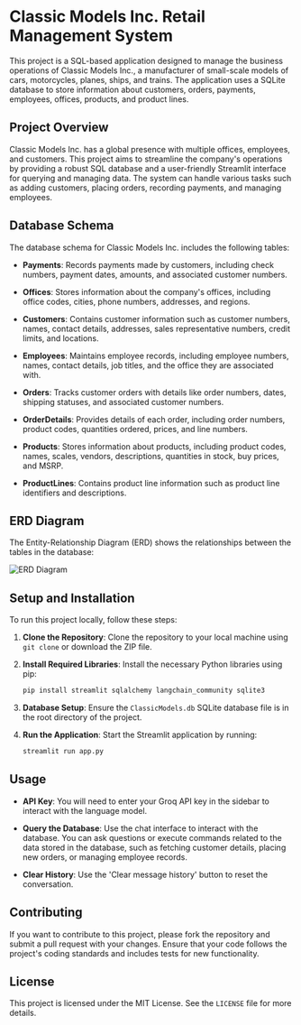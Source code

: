 
# Classic Models Inc. Retail Management System

This project is a SQL-based application designed to manage the business operations of Classic Models Inc., a manufacturer of small-scale models of cars, motorcycles, planes, ships, and trains. The application uses a SQLite database to store information about customers, orders, payments, employees, offices, products, and product lines.

## Project Overview

Classic Models Inc. has a global presence with multiple offices, employees, and customers. This project aims to streamline the company's operations by providing a robust SQL database and a user-friendly Streamlit interface for querying and managing data. The system can handle various tasks such as adding customers, placing orders, recording payments, and managing employees.

## Database Schema

The database schema for Classic Models Inc. includes the following tables:

- **Payments**: Records payments made by customers, including check numbers, payment dates, amounts, and associated customer numbers.

- **Offices**: Stores information about the company's offices, including office codes, cities, phone numbers, addresses, and regions.

- **Customers**: Contains customer information such as customer numbers, names, contact details, addresses, sales representative numbers, credit limits, and locations.

- **Employees**: Maintains employee records, including employee numbers, names, contact details, job titles, and the office they are associated with.

- **Orders**: Tracks customer orders with details like order numbers, dates, shipping statuses, and associated customer numbers.

- **OrderDetails**: Provides details of each order, including order numbers, product codes, quantities ordered, prices, and line numbers.

- **Products**: Stores information about products, including product codes, names, scales, vendors, descriptions, quantities in stock, buy prices, and MSRP.

- **ProductLines**: Contains product line information such as product line identifiers and descriptions.

## ERD Diagram

The Entity-Relationship Diagram (ERD) shows the relationships between the tables in the database:

![ERD Diagram](ERD_Diagram.png)

## Setup and Installation

To run this project locally, follow these steps:

1. **Clone the Repository**: Clone the repository to your local machine using `git clone` or download the ZIP file.

2. **Install Required Libraries**: Install the necessary Python libraries using pip:
    ```bash
    pip install streamlit sqlalchemy langchain_community sqlite3
    ```

3. **Database Setup**: Ensure the `ClassicModels.db` SQLite database file is in the root directory of the project.

4. **Run the Application**: Start the Streamlit application by running:
    ```bash
    streamlit run app.py
    ```

## Usage

- **API Key**: You will need to enter your Groq API key in the sidebar to interact with the language model.

- **Query the Database**: Use the chat interface to interact with the database. You can ask questions or execute commands related to the data stored in the database, such as fetching customer details, placing new orders, or managing employee records.

- **Clear History**: Use the 'Clear message history' button to reset the conversation.

## Contributing

If you want to contribute to this project, please fork the repository and submit a pull request with your changes. Ensure that your code follows the project's coding standards and includes tests for new functionality.

## License

This project is licensed under the MIT License. See the `LICENSE` file for more details.

